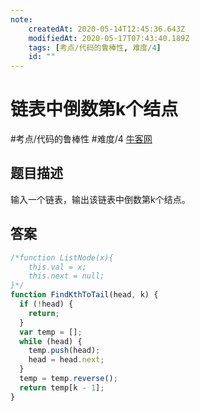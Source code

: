 ```yaml
---
note:
    createdAt: 2020-05-14T12:45:36.643Z
    modifiedAt: 2020-05-17T07:43:40.189Z
    tags: [考点/代码的鲁棒性, 难度/4]
    id: ""
---
```

# 链表中倒数第k个结点
#考点/代码的鲁棒性 #难度/4  [牛客网](https://www.nowcoder.com/practice/529d3ae5a407492994ad2a246518148a?tpId=13&tqId=11167&tPage=3&rp=3&ru=/ta/coding-interviews&qru=/ta/coding-interviews/question-ranking)
<!-- @crossnote.comment "id":"68075386-ff51-454c-9130-00b5a6fdc228" -->  
## 题目描述
输入一个链表，输出该链表中倒数第k个结点。

## 答案

```javascript
/*function ListNode(x){
    this.val = x;
    this.next = null;
}*/
function FindKthToTail(head, k) {
  if (!head) {
    return;
  }
  var temp = [];
  while (head) {
    temp.push(head);
    head = head.next;
  }
  temp = temp.reverse();
  return temp[k - 1];
}
```